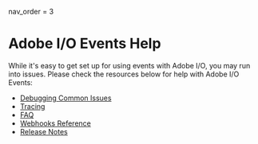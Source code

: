 nav_order = 3

 # Adobe I/O Events Help

While it's easy to get set up for using events with Adobe I/O, you may run into issues. Please check the resources below for help with Adobe I/O Events:

- [Debugging Common Issues](help/debug.md)  
- [Tracing](help/tracing.md)  
- [FAQ](help/faq.md)  
- [Webhooks Reference](help/webhooks_docs_reference.md)  
- [Release Notes](help/release_notes.md)

<!-- - [Request docs from the Customer Care Support team - see details]()
  - [Initial Triage doc]()
  - [Troubleshooting Tools & Access to these tools]()
  - [Troubleshooting workflow]()
  - [Technical Enablement]()  -->